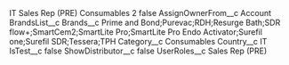 <?xml version="1.0" encoding="UTF-8"?>
<CustomMetadata xmlns="http://soap.sforce.com/2006/04/metadata" xmlns:xsi="http://www.w3.org/2001/XMLSchema-instance" xmlns:xsd="http://www.w3.org/2001/XMLSchema">
    <label>IT Sales Rep (PRE) Consumables 2</label>
    <protected>false</protected>
    <values>
        <field>AssignOwnerFrom__c</field>
        <value xsi:type="xsd:string">Account</value>
    </values>
    <values>
        <field>BrandsList__c</field>
        <value xsi:nil="true"/>
    </values>
    <values>
        <field>Brands__c</field>
        <value xsi:type="xsd:string">Prime and Bond;Purevac;RDH;Resurge Bath;SDR flow+;SmartCem2;SmartLite Pro;SmartLite Pro Endo Activator;Surefil one;Surefil SDR;Tessera;TPH</value>
    </values>
    <values>
        <field>Category__c</field>
        <value xsi:type="xsd:string">Consumables</value>
    </values>
    <values>
        <field>Country__c</field>
        <value xsi:type="xsd:string">IT</value>
    </values>
    <values>
        <field>IsTest__c</field>
        <value xsi:type="xsd:boolean">false</value>
    </values>
    <values>
        <field>ShowDistributor__c</field>
        <value xsi:type="xsd:boolean">false</value>
    </values>
    <values>
        <field>UserRoles__c</field>
        <value xsi:type="xsd:string">Sales Rep (PRE)</value>
    </values>
</CustomMetadata>
